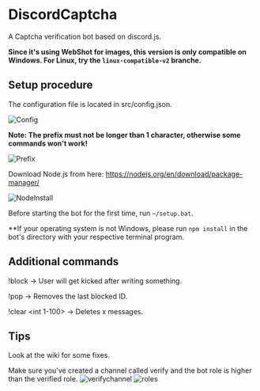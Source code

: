 # DiscordCaptcha

A Captcha verification bot based on discord.js.

**Since it's using WebShot for images, this version is only compatible on Windows. For Linux, try the `linux-compatible-v2` branche.**

## Setup procedure

The configuration file is located in src/config.json.

![Config](https://i.imgur.com/i50h5nT.gif)

**Note: The prefix must not be longer than 1 character, otherwise some commands won't work!**

![Prefix](https://i.imgur.com/xRFvCCG.png)

Download Node.js from here: https://nodejs.org/en/download/package-manager/

![NodeInstall](https://i.imgur.com/cvgsE16.png)

Before starting the bot for the first time, run `~/setup.bat`.

**If your operating system is not Windows, please run `npm install` in the bot's directory with your respective terminal program.

## Additional commands

!block <USERID> -> User will get kicked after writing something.

!pop -> Removes the last blocked ID.

!clear <int 1-100> -> Deletes x messages.

## Tips

Look at the wiki for some fixes.

Make sure you've created a channel called verify and the bot role is higher than the verified role.
![verifychannel](https://i.imgur.com/Ws9HJql.png)
![roles](https://i.imgur.com/R7ugoYO.png)
